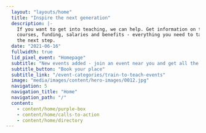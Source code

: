 ```yaml
---
  layout: "layouts/home"
  title: "Inspire the next generation"
  description: |-
    If you want to get into teaching, we can help. Get information on training
    courses, funding, salaries and benefits - everything you need to take
    the next step.
  date: "2021-06-16"
  fullwidth: true
  lid_pixel_event: "Homepage"
  subtitle: "New events added - join an event near you and get all the info you need to become a teacher."
  subtitle_button: "Book your place"
  subtitle_link: "/event-categories/train-to-teach-events"
  image: "media/images/content/hero-images/0012.jpg"
  navigation: 5
  navigation_title: "Home"
  navigation_path: "/"
  content:
    - content/home/purple-box
    - content/home/calls-to-action
    - content/home/directory
---
```

